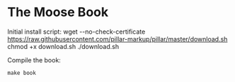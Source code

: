 The Moose Book
============

Initial install script:
     wget --no-check-certificate https://raw.githubusercontent.com/pillar-markup/pillar/master/download.sh
     chmod +x download.sh
     ./download.sh

Compile the book:

    make book